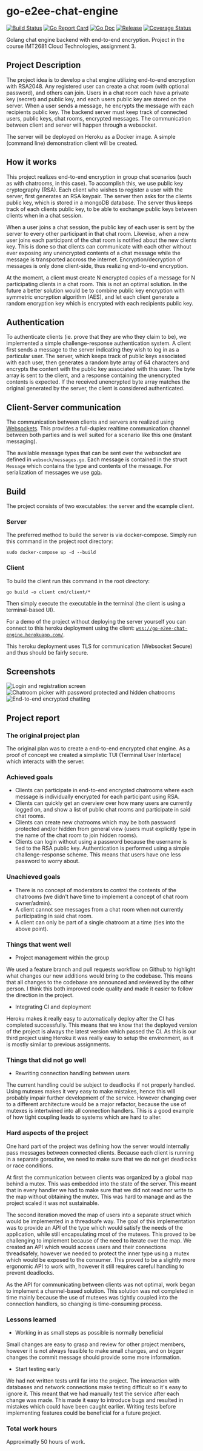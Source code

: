 # go-e2ee-chat-engine

[![Build Status](https://travis-ci.org/haakonleg/go-e2ee-chat-engine.svg?branch=master)](https://travis-ci.org/haakonleg/go-e2ee-chat-engine)
[![Go Report Card](https://goreportcard.com/badge/github.com/haakonleg/go-e2ee-chat-engine)](https://goreportcard.com/report/github.com/haakonleg/go-e2ee-chat-engine)
[![Go Doc](https://img.shields.io/badge/godoc-reference-blue.svg)](http://godoc.org/github.com/haakonleg/go-e2ee-chat-engine)
[![Release](https://img.shields.io/github/release/haakonleg/go-e2ee-chat-engine.svg)](https://github.com/haakonleg/go-e2ee-chat-engine/releases/latest)
[![Coverage Status](https://coveralls.io/repos/github/haakonleg/go-e2ee-chat-engine/badge.svg?branch=master)](https://coveralls.io/github/haakonleg/go-e2ee-chat-engine?branch=master)

Golang chat engine backend with end-to-end encryption.
Project in the course IMT2681 Cloud Technologies, assignment 3.

## Project Description

The project idea is to develop a chat engine utilizing end-to-end encryption with RSA2048. Any registered user can create a chat room (with optional password), and others can join. Users in a chat room each have a private key (secret) and public key, and each users public key are stored on the server. When a user sends a message, he encrypts the message with each recipients public key. The backend server must keep track of connected users, public keys, chat rooms, encrypted messages. The communication between client and server will happen through a websocket.

The server will be deployed on Heroku as a Docker image. A simple (command line) demonstration client will be created.

## How it works

This project realizes end-to-end encryption in group chat scenarios (such as with chatrooms, in this case). To accomplish this, we use public key cryptography (RSA). Each client who wishes to register a user with the server, first generates an RSA keypair. The server then asks for the clients public key, which is stored in a mongoDB database. The server thus keeps track of each clients public key, to be able to exchange public keys between clients when in a chat session.

When a user joins a chat session, the public key of each user is sent by the server to every other participant in that chat room. Likewise, when a new user joins each participant of the chat room is notified about the new clients key. This is done so that clients can communicate with each other without ever exposing any unencrypted contents of a chat message while the message is transported accross the internet. Encryption/decryption of messages is only done client-side, thus realizing end-to-end encryption.

At the moment, a client must create N encrypted copies of a message for N participating clients in a chat room. This is not an optimal solution. In the future a better solution would be to combine public key encryption with symmetric encryption algorithm (AES), and let each client generate a random encryption key which is encrypted with each recipients public key.

## Authentication

To authenticate clients (ie. prove that they are who they claim to be), we implemented a simple challenge-response authentication system. A client first sends a message to the server indicating they wish to log in as a particular user. The server, which keeps track of public keys associated with each user, then generates a random byte array of 64 characters and encrypts the content with the public key associated with this user. The byte array is sent to the client, and a response containing the unencrypted contents is expected. If the received unencrypted byte array matches the original generated by the server, the client is considered authenticated.

## Client-Server communication

The communication between clients and servers are realized using [Websockets](https://en.wikipedia.org/wiki/WebSocket). This provides a full-duplex realtime communication channel between both parties and is well suited for a scenario like this one (instant messaging).

The available message types that can be sent over the websocket are defined in `websock/messages.go`. Each message is contained in the struct `Message` which contains the type and contents of the message. For serialization of messages we use [gob](https://golang.org/pkg/encoding/gob/).

## Build

The project consists of two executables: the server and the example client.

### Server

The preferred method to build the server is via docker-compose. Simply run this command in the project root directory:
```
sudo docker-compose up -d --build
```

### Client

To build the client run this command in the root directory:
```
go build -o client cmd/client/*
```
Then simply execute the executable in the terminal (the client is using a terminal-based UI).

For a demo of the project without deploying the server yourself you can connect to this heroku deployment using the client:
[`wss://go-e2ee-chat-engine.herokuapp.com/`]().

This heroku deployment uses TLS for communication (Websocket Secure) and thus should be fairly secure.

## Screenshots

![Login and registration screen](assets/login.jpg)
![Chatroom picker with password protected and hidden chatrooms](assets/lobby.jpg)
![End-to-end encrypted chatting](assets/chat.jpg)

## Project report

### The original project plan

The original plan was to create a end-to-end encrypted chat engine. As a proof of concept we created a simplistic TUI (Terminal User Interface) which interacts with the server.

### Achieved goals

- Clients can participate in end-to-end encrypted chatrooms where each message is individually encrypted for each participant using RSA.
- Clients can quickly get an overview over how many users are currently logged on, and show a list of public chat rooms and participate in said chat rooms.
- Clients can create new chatrooms which may be both password protected and/or hidden from general view (users must explicitly type in the name of the chat room to join hidden rooms).
- Clients can login without using a password because the username is tied to the RSA public key. Authentication is performed using a simple challenge-response scheme. This means that users have one less password to worry about.

### Unachieved goals

- There is no concept of moderators to control the contents of the chatrooms (we didn't have time to implement a concept of chat room owner/admin).
- A client cannot see messages from a chat room when not currently participating in said chat room.
- A client can only be part of a single chatroom at a time (ties into the above point).

### Things that went well

- Project management within the group

We used a feature branch and pull requests workflow on Github to highlight what changes our new additions would bring to the codebase. This means that all changes to the codebase are announced and reviewed by the other person. I think this both improved code quality and made it easier to follow the direction in the project.

- Integrating CI and deployment

Heroku makes it really easy to automatically deploy after the CI has completed successfully. This means that we know that the deployed version of the project is always the latest version which passed the CI. As this is our third project using Heroku it was really easy to setup the environment, as it is mostly similar to previous assignments.

### Things that did not go well

- Rewriting connection handling between users

The current handling could be subject to deadlocks if not properly handled. Using mutexes makes it very easy to make mistakes, hence this will probably impair further development of the service. However changing over to a different architecture would be a major refactor, because the use of mutexes is intertwined into all connection handlers. This is a good example of how tight coupling leads to systems which are hard to alter.

### Hard aspects of the project

One hard part of the project was defining how the server would internally pass messages between connected clients. Because each client is running in a separate goroutine, we need to make sure that we do not get deadlocks or race conditions.

At first the communication between clients was organized by a global map behind a mutex. This was embedded into the state of the server. This meant that in every handler we had to make sure that we did not read nor write to the map without obtaining the mutex. This was hard to manage and as the project scaled it was not sustainable.

The second iteration moved the map of users into a separate struct which would be implemented in a threadsafe way. The goal of this implementation was to provide an API of the type which would satisfy the needs of the application, while still encapsulating most of the mutexes. This proved to be challenging to implement because of the need to iterate over the map. We created an API which would access users and their connections threadsafely, however we needed to protect the inner type using a mutex which would be exposed to the consumer. This proved to be a slightly more ergonomic API to work with, however it still requires careful handling to prevent deadlocks.

As the API for communicating between clients was not optimal, work began to implement a channel-based solution. This solution was not completed in time mainly because the use of mutexes was tightly coupled into the connection handlers, so changing is time-consuming process.

### Lessons learned

- Working in as small steps as possible is normally beneficial

Small changes are easy to grasp and review for other project members, however it is not always feasible to make small changes, and on bigger changes the commit message should provide some more information.

- Start testing early

We had not written tests until far into the project. The interaction with databases and network connections make testing difficult so it's easy to ignore it. This meant that we had manually test the service after each change was made. This made it easy to introduce bugs and resulted in mistakes which could have been caught earlier. Writing tests before implementing features could be beneficial for a future project.

### Total work hours

Approximatly 50 hours of work.
